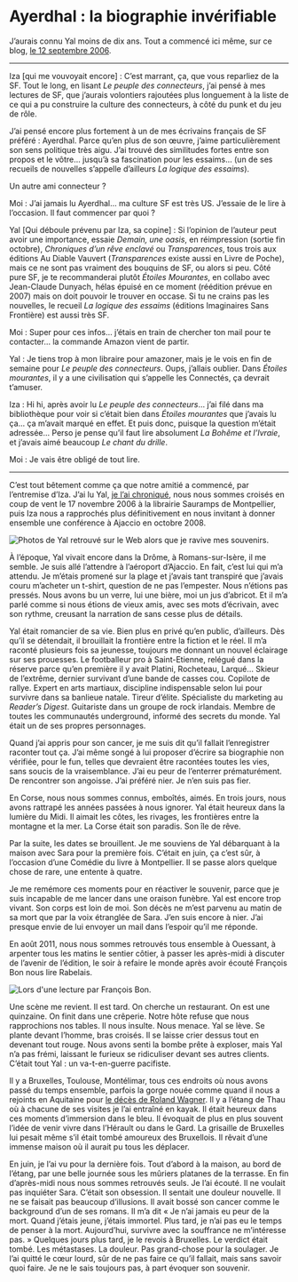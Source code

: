 # Ayerdhal : la biographie invérifiable

J’aurais connu Yal moins de dix ans. Tout a commencé ici même, sur ce blog, [le 12 septembre 2006](https://tcrouzet.com/2006/09/12/matrix-connexion/#com217).<span id="more-42676"></span>

---

Iza \[qui me vouvoyait encore\] : C’est marrant, ça, que vous reparliez de la SF. Tout le long, en lisant *Le peuple des connecteurs*, j’ai pensé à mes lectures de SF, que j’aurais volontiers rajoutées plus longuement à la liste de ce qui a pu construire la culture des connecteurs, à côté du punk et du jeu de rôle.

J’ai pensé encore plus fortement à un de mes écrivains français de SF préféré : Ayerdhal. Parce qu’en plus de son œuvre, j’aime particulièrement son sens politique très aigu. J’ai trouvé des similitudes fortes entre son propos et le vôtre… jusqu’à sa fascination pour les essaims… (un de ses recueils de nouvelles s’appelle d’ailleurs *La logique des essaims*).

Un autre ami connecteur ?

Moi : J’ai jamais lu Ayerdhal… ma culture SF est très US. J’essaie de le lire à l’occasion. Il faut commencer par quoi ?

Yal \[Qui déboule prévenu par Iza, sa copine\] : Si l’opinion de l’auteur peut avoir une importance, essaie *Demain, une oasis*, en réimpression (sortie fin octobre), *Chroniques d’un rêve enclavé* ou *Transparences*, tous trois aux éditions Au Diable Vauvert (*Transparences* existe aussi en Livre de Poche), mais ce ne sont pas vraiment des bouquins de SF, ou alors si peu. Côté pure SF, je te recommanderai plutôt *Étoiles Mourantes*, en collabo avec Jean-Claude Dunyach, hélas épuisé en ce moment (réédition prévue en 2007) mais on doit pouvoir le trouver en occase. Si tu ne crains pas les nouvelles, le recueil *La logique des essaims* (éditions Imaginaires Sans Frontière) est aussi très SF.

Moi : Super pour ces infos… j’étais en train de chercher ton mail pour te contacter… la commande Amazon vient de partir.

Yal : Je tiens trop à mon libraire pour amazoner, mais je le vois en fin de semaine pour *Le peuple des connecteurs*. Oups, j’allais oublier. Dans *Étoiles mourantes*, il y a une civilisation qui s’appelle les Connectés, ça devrait t’amuser.

Iza : Hi hi, après avoir lu *Le peuple des connecteurs*… j’ai filé dans ma bibliothèque pour voir si c’était bien dans *Étoiles mourantes* que j’avais lu ça… ça m’avait marqué en effet. Et puis donc, puisque la question m’était adressée… Perso je pense qu’il faut lire absolument *La Bohême et l’Ivraie*, et j’avais aimé beaucoup *Le chant du drille*.

Moi : Je vais être obligé de tout lire.

---

C’est tout bêtement comme ça que notre amitié a commencé, par l’entremise d’Iza. J’ai lu Yal, [je l’ai chroniqué](https://tcrouzet.com/2006/11/19/demain-une-oasis/), nous nous sommes croisés en coup de vent le 17 novembre 2006 à la librairie Sauramps de Montpellier, puis Iza nous a rapprochés plus définitivement en nous invitant à donner ensemble une conférence à Ajaccio en octobre 2008.

![Photos de Yal retrouvé sur le Web alors que je ravive mes souvenirs.](https://tcrouzet.com/images_tc/2015/10/corse.jpg)

À l’époque, Yal vivait encore dans la Drôme, à Romans-sur-Isère, il me semble. Je suis allé l’attendre à l’aéroport d’Ajaccio. En fait, c’est lui qui m’a attendu. Je m’étais promené sur la plage et j’avais tant transpiré que j’avais couru m’acheter un t-shirt, question de ne pas l’empester. Nous n’étions pas pressés. Nous avons bu un verre, lui une bière, moi un jus d’abricot. Et il m’a parlé comme si nous étions de vieux amis, avec ses mots d’écrivain, avec son rythme, creusant la narration de sans cesse plus de détails.

Yal était romancier de sa vie. Bien plus en privé qu’en public, d’ailleurs. Dès qu’il se détendait, il brouillait la frontière entre la fiction et le réel. Il m’a raconté plusieurs fois sa jeunesse, toujours me donnant un nouvel éclairage sur ses prouesses. Le footballeur pro à Saint-Etienne, relégué dans la réserve parce qu’en première il y avait Platini, Rocheteau, Larqué… Skieur de l’extrême, dernier survivant d’une bande de casses cou. Copilote de rallye. Expert en arts martiaux, discipline indispensable selon lui pour survivre dans sa banlieue natale. Tireur d’élite. Spécialiste du marketing au *Reader’s Digest*. Guitariste dans un groupe de rock irlandais. Membre de toutes les communautés underground, informé des secrets du monde. Yal était un de ses propres personnages.

Quand j’ai appris pour son cancer, je me suis dit qu’il fallait l’enregistrer raconter tout ça. J’ai même songé à lui proposer d’écrire sa biographie non vérifiée, pour le fun, telles que devraient être racontées toutes les vies, sans soucis de la vraisemblance. J’ai eu peur de l’enterrer prématurément. De rencontrer son angoisse. J’ai préféré nier. Je n’en suis pas fier.

En Corse, nous nous sommes connus, emboîtés, aimés. En trois jours, nous avons rattrapé les années passées à nous ignorer. Yal était heureux dans la lumière du Midi. Il aimait les côtes, les rivages, les frontières entre la montagne et la mer. La Corse était son paradis. Son île de rêve.

Par la suite, les dates se brouillent. Je me souviens de Yal débarquant à la maison avec Sara pour la première fois. C’était en juin, ça c’est sûr, à l’occasion d’une Comédie du livre à Montpellier. Il se passe alors quelque chose de rare, une entente à quatre.

Je me remémore ces moments pour en réactiver le souvenir, parce que je suis incapable de me lancer dans une oraison funèbre. Yal est encore trop vivant. Son corps est loin de moi. Son décès ne m’est parvenu au matin de sa mort que par la voix étranglée de Sara. J’en suis encore à nier. J’ai presque envie de lui envoyer un mail dans l’espoir qu’il me réponde.

En août 2011, nous nous sommes retrouvés tous ensemble à Ouessant, à arpenter tous les matins le sentier côtier, à passer les après-midi à discuter de l’avenir de l’édition, le soir à refaire le monde après avoir écouté François Bon nous lire Rabelais.

![Lors d'une lecture par François Bon.](https://tcrouzet.com/images_tc/2015/10/ouessant.jpg)

Une scène me revient. Il est tard. On cherche un restaurant. On est une quinzaine. On finit dans une crêperie. Notre hôte refuse que nous rapprochions nos tables. Il nous insulte. Nous menace. Yal se lève. Se plante devant l’homme, bras croisés. Il se laisse crier dessus tout en devenant tout rouge. Nous avons senti la bombe prête à exploser, mais Yal n’a pas frémi, laissant le furieux se ridiculiser devant ses autres clients. C’était tout Yal : un va-t-en-guerre pacifiste.

Il y a Bruxelles, Toulouse, Montélimar, tous ces endroits où nous avons passé du temps ensemble, parfois la gorge nouée comme quand il nous a rejoints en Aquitaine pour [le décès de Roland Wagner](https://tcrouzet.com/2012/08/06/roland-c-wagner-1960-2012/). Il y a l’étang de Thau où à chacune de ses visites je l’ai entraîné en kayak. Il était heureux dans ces moments d’immersion dans le bleu. Il évoquait de plus en plus souvent l’idée de venir vivre dans l’Hérault ou dans le Gard. La grisaille de Bruxelles lui pesait même s’il était tombé amoureux des Bruxellois. Il rêvait d’une immense maison où il aurait pu tous les déplacer.

En juin, je l’ai vu pour la dernière fois. Tout d’abord à la maison, au bord de l’étang, par une belle journée sous les mûriers platanes de la terrasse. En fin d’après-midi nous nous sommes retrouvés seuls. Je l’ai écouté. Il ne voulait pas inquiéter Sara. C’était son obsession. Il sentait une douleur nouvelle. Il ne se faisait pas beaucoup d’illusions. Il avait bossé son cancer comme le background d’un de ses romans. Il m’a dit « Je n’ai jamais eu peur de la mort. Quand j’étais jeune, j’étais immortel. Plus tard, je n’ai pas eu le temps de penser à la mort. Aujourd’hui, survivre avec la souffrance ne m’intéresse pas. » Quelques jours plus tard, je le revois à Bruxelles. Le verdict était tombé. Les métastases. La douleur. Pas grand-chose pour la soulager. Je l’ai quitté le cœur lourd, sûr de ne pas faire ce qu’il fallait, mais sans savoir quoi faire. Je ne le sais toujours pas, à part évoquer son souvenir.